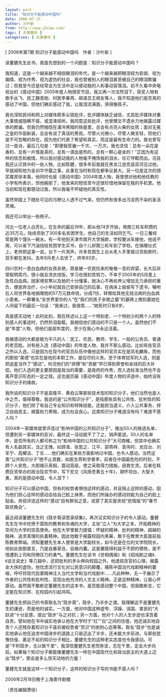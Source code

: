 ```yaml
---
layout: post
title: "知识分子能感动中国吗"
date: 2006-07-15
author: 沙叶新
from: http://www.yhcqw.com/
tags: [ 炎黄春秋 ]
categories: [ 炎黄春秋 ]
---
```



[ 2006年第7期 知识分子能感动中国吗　作者：沙叶新 ]

读董健先生此书，我首先想到的一个问题是：知识分子能感动中国吗？


我知道，这是一个越来越不相信眼泪的年代，是一个越来越把眼泪视为软弱、视为煽情、视为作秀、视为虚伪的社会，我也曾被别人的眼泪甚至被自己的眼泪欺骗过；但我至今还是经常会为生活中足以感动我的人和事动容落泪。前不久看中央电视台的《感动中国》2005年度人物颁奖节目，我又再一次泫然泪下，获奖人物有歌手丛飞、民工魏青刚、村医李春燕、邮递员王顺友等人，我不知道他们是否真的感动了中国，但他们确实感动了我，让我泪流满面，哭得像孩子。


我也深知民间和网上对媒体颇多尖锐批评，批评媒体缺乏诚信，尤其批评媒体对重大事情或隐瞒不报，或混淆视听。我同意这些批评，也曾撰文不遗余力地揭露过媒体的欺骗。但我仍然相信在凄冷黑暗的铁屋里，总会有点亮火柴的女孩；面对无冕之皇的华丽新装，总会有说了真话的男孩。尽管火光微小，尽管人微言轻，但他们是不可忽略的存在。因为他们代表了希望和真实，而这是最有生命力的。我也曾写过一首诗，最后几句是：“即便我受骗一千次、一万次，我也坚信：总有一朵花是香的，总有一片情是真的，总有一滴血是热的，总有一颗心是金的！”正因为有这样的信念和痴情，所以我对感动我的人物毫不掩饰我的泪水，任它夺眶而出。况且我还认识其中的一些人物，比如陈健，很多年前我就在黑龙江逊克县双河见过他，早就闻知他为金训华守墓之事，此事在当时和现在都争议甚大。另一位是这次的颁奖嘉宾徐本禹，他同时也是《感动中国》2004年度人物，我曾想对他和他任教的小学有所表示，但他婉拒了，他发来的短信至今还很珍惜地保留在我的手机里。他当初和现在都感动过我，所以我毫不怀疑他的真实性。

虽然举国上下随处可见的污秽让人透不过气来，但仍然有很多出污泥而不染的圣洁灵魂。

我还可以举出一些例子。


河北一位老人白芳礼，在生命的最后19年，即从他74岁开始，用蹬三轮车积攒的近35万元，陆续资助了300多名贫困学生。他自己的生活如同乞丐。一日三餐经常是两个馒头一碗水。有一年他到天津市南开大学捐款，学校要派车接他，他说不用，可以省下汽油钱给贫困学生买书，自个儿却蹬三轮车到了学校。在捐赠仪式上，老师把这事一说，台下一片哭声。许多贫困生上台从老人手里接过资助款时，双手都在发抖。去年9月老人去世了，终年93岁。


四川农村一患白血病的女孩余艳，原是被一农民捡来的奄奄一息的弃婴，长大后非常聪明乖巧，很小就会洗衣烧饭，学习也很刻苦努力，不幸于2005年的5月患上急性白血病。因家境贫寒以及她的十分懂事，她决心不再给养父增加无力承担的重负，便放弃治疗，小小年纪就自己安排自己的后事，在病床上偷偷写下遗书，嘱咐后人将世界各地捐赠她的57万元救命钱，分成7份，转赠给其他无钱治病的白血病小患者。一群署名“全世界爱你的人”在“我们的孩子余艳之墓”的墓碑上携刻着她在人间留下的最后一句话：“我来过，我很乖……”她死时只有8岁。


真是感天动地！此时此刻，我在转述以上这一个特别老、一个特别少的两个人的特别感人的事迹时，仍然热泪盈眶。我相信他们感动的不只是一个人。虽然他们不是“年度”人物，但他们是超年度的，至少在我心中永远活着。


我被感动的大都是极为平凡的人：民工、农民、教师、学生、一般的公务员、普通的老百姓。对有些入选《感动中国》的年度人物，我并不那么感动。比如有些官员之所以入选，只是因为在现今的官员队伍中像他这样的官员实在是凤毛麟角，而他的那些“美德”也实在是他的本职工作，是应尽的义务。至于体育冠军的入选，则是把追星当作了“感动”，何况他们的“拼搏”和“贡献”早已得到荣誉和金钱的巨大补偿。他们入选的更主要原因是政治的需要，是政府的作秀，而入选标准当然也不会离开意识形态的一定之规。这也是历届《感动中国》年度人物的评选中，始终没有知识分子的缘故。


我所说的知识分子不是袁隆平、黄伯云等那些技术型的知识分子，他们当然也是人中之杰，值得尊敬。我说的是“公共知识分子”，是指那些具有公共性、批判性的知识分子，他们除了有自己专业知识和特殊技能，还能担当道义，介入公共事务，捍卫自由民主，揭露权力黑暗，成为社会良心。这类知识分子难道没有吗？难道不感人吗？


2004年一家媒体就曾评选过“影响中国的公共知识分子”，推出50人的候选名单，但遭到另一家媒体的反对，最终这一活动就不了了之，销声匿迹。50人的名单中，是否所有的人都可称之为“影响中国的公共知识分子”大可商榷，但其中也确实有人名副其实，当之无愧，如顾准、张思之、江平、邵燕祥、袁伟时、龙应台、刘军宁、高耀洁、丁东……他们确实在某些方面影响过中国，也令人感动。当然这类“公共知识分子”绝不止其数，如医生蒋和学者李，前者在中国最危险的时刻，不顾个人安危，大胆揭示真相，震动高层，使之采取得力措施，拯救生灵。后者在耗费巨资举办的政治狂欢节中，写下宏文《风雨苍黄五十年》，襟怀坦白，大智大勇，真的是感动中国，令人泪下！


知识分子可以感动中国，但有的权势者惧怕这样的感动，并且阻止这样的感动，因为他们担心这样的感动会给自己脸上抹黑，而他们所操办的感动则能为自己的脸上贴金。央视评选这样的“感动”自有醉翁之意，说穿了其实是央视“悲情版”的“春节联欢晚会”。


最近阅读董健先生的《跬步斋读思录续集》，再次证实知识分子的令人感动。董健先生在书中忧愤于腐败的教育和失魂的大学，主张“立人”为大学之本，开拓精神的空间为大学的崇高使命。他在大学里极力提倡：怀疑的精神、批判的精神、超越的精神、追求真理的执着精神。因此他敢于揭露校园内黑幕，敢于在教育大臣面前指陈教育弊端。须知董健先生本人便曾是大学副校长，如今还是在位的文学院院长，他如此放胆直言，乃是自暴家丑，自揭内囊。这是置既得利益于不顾的牺牲，是不惜遭到上司和同僚压力的勇气。董健先生在该书《世相偶揭》和《招戏剧之魂》、《谈文说史》等几辑中，还把批判的矛头伸向校园之外，他透视贪官的心理，揭露金大侠的虚伪，他忧虑流行文化对公民意识的颠覆，痛陈中国当代戏剧精神的萎缩，呼吁将现代启蒙精神注入当代文学和当代戏剧中……凡此种种，无一不展示了作者的公共性和批判性，显现出他充沛的人文主义精神。正是这种精神，让我心怀感动。虽然我不敢断定董健先生的这本书，是否能感动整个中国，但我敢断言，它定能在知识界、在校园内引起共鸣。


董健先生把自己的书斋取名为“跬步斋”，跬步，乃半步之谓。我理解这不是董健先生的谦逊，而是他的诚实。一方面，他对中国这种虚夸、浮躁、误国、害民的“大跃进”十分反感，提出“跬步”与之对抗；另一方面，他对个人的人生步迹也深含着自责。譬如他在书中诚实地承认他在大学时于“红”“白”之间的彷徨，他还诚实地自责个人还残存着知识分子喜欢被权势者“赏识”的依附心态等等。取名“跬步”也是诚实地承认他在追求中国进步的道路上只是迈出了半步，还未能大步前进。与那些犹豫彷徨、裹足不前的知识分子相比，董健先生的这种老实态度也令我感动。可是“不积跬步，无以致千里”，我深信董健先生老而弥坚，志在千里，定会大步向前。如果每个知识分子都能像董健先生一样在中国现代化和政治民主的大道上迈出“跬步”，那会是多么惊天动地的力量！

董健先生就是这样一个知识分子，这样的知识分子写的书能不感人吗？

2006年2月18日晚于上海善作剧楼

（责任编辑萧徐）


